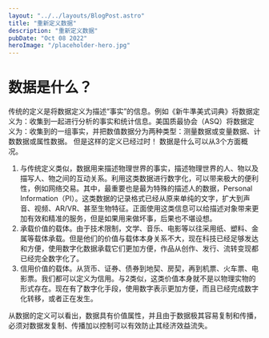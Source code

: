 ```yaml
---
layout: "../../layouts/BlogPost.astro"
title: "重新定义数据"
description: "重新定义数据"
pubDate: "Oct 08 2022"
heroImage: "/placeholder-hero.jpg"
---
```


# 数据是什么？
传统的定义是将数据定义为描述“事实”的信息。例如《新牛準美式词典》将数据定义为：收集到一起进行分析的事实和统计信息。美国质最协会（ASQ）将数据定义为：收集到的一组事实，并把数值数据分为两种类型：测量数据或变量数据、计数数据或属性数据。
但是这样的定义已经过时！
数据是什么可以从3个方面概况。
1. 与传统定义类似，数据用来描述物理世界的事实，描述物理世界的人、物以及描写人、物之间的互动关系。利用这类数据进行数字化，可以带来极大的便利性，例如网络交易。其中，最重要也是最为特殊的描述人的数据，Personal Information（PI）。这类数据的记录格式已经从原来单纯的文字，扩大到声音、视频、AR/VR、甚至生物特征。正面使用这类信息可以给描述对象带来更加有效和精准的服务，但是如果用来做坏事，后果也不堪设想。
2. 承载价值的载体。由于技术限制，文学、音乐、电影等以往采用纸、塑料、金属等载体承载。但是他们的价值与载体本身关系不大，现在科技已经足够发达和方便，使用数字化数据承载它们更加方便，作品从创作、发行、流转变现都已经完全数字化了。
3. 信用价值的载体。从货币、证券、债券到地契、房契，再到机票、火车票、电影票。我们都可以定义为信用。与2类似，这类价值本身就不是以物理实物的形式存在。现在有了数字化手段，使用数字表示更加方便，而且已经完成数字化转移，或者正在发生。

从数据的定义可以看出，数据具有价值属性，并且由于数据极其容易复制和传播，必须对数据发复制、传播加以控制可以有效防止其经济效益流失。
